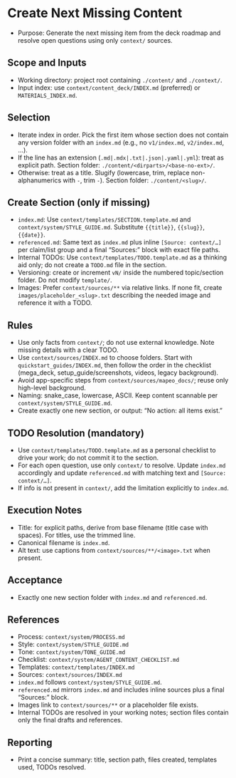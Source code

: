 # Create Next Missing Content

- Purpose: Generate the next missing item from the deck roadmap and resolve open questions using only `context/` sources.

## Scope and Inputs
- Working directory: project root containing `./content/` and `./context/`.
- Input index: use `context/content_deck/INDEX.md` (preferred) or `MATERIALS_INDEX.md`.

## Selection
- Iterate index in order. Pick the first item whose section does not contain any version folder with an `index.md` (e.g., no `v1/index.md`, `v2/index.md`, …).
- If the line has an extension (`.md|.mdx|.txt|.json|.yaml|.yml`): treat as explicit path. Section folder: `./content/<dirparts>/<base-no-ext>/`.
- Otherwise: treat as a title. Slugify (lowercase, trim, replace non-alphanumerics with `-`, trim `-`). Section folder: `./content/<slug>/`.

## Create Section (only if missing)
- `index.md`: Use `context/templates/SECTION.template.md` and `context/system/STYLE_GUIDE.md`. Substitute `{{title}}`, `{{slug}}`, `{{date}}`.
- `referenced.md`: Same text as `index.md` plus inline `[Source: context/…]` per claim/list group and a final “Sources:” block with exact file paths.
- Internal TODOs: Use `context/templates/TODO.template.md` as a thinking aid only; do not create a `TODO.md` file in the section.
- Versioning: create or increment `vN/` inside the numbered topic/section folder. Do not modify `template/`.
- Images: Prefer `context/sources/**` via relative links. If none fit, create `images/placeholder_<slug>.txt` describing the needed image and reference it with a TODO.

## Rules
- Use only facts from `context/`; do not use external knowledge. Note missing details with a clear TODO.
- Use `context/sources/INDEX.md` to choose folders. Start with `quickstart_guides/INDEX.md`, then follow the order in the checklist (mega_deck, setup_guide/screenshots, videos, legacy background).
- Avoid app-specific steps from `context/sources/mapeo_docs/`; reuse only high-level background.
- Naming: snake_case, lowercase, ASCII. Keep content scannable per `context/system/STYLE_GUIDE.md`.
- Create exactly one new section, or output: “No action: all items exist.”

## TODO Resolution (mandatory)
- Use `context/templates/TODO.template.md` as a personal checklist to drive your work; do not commit it to the section.
- For each open question, use only `context/` to resolve. Update `index.md` accordingly and update `referenced.md` with matching text and `[Source: context/…]`.
- If info is not present in `context/`, add the limitation explicitly to `index.md`.

## Execution Notes
- Title: for explicit paths, derive from base filename (title case with spaces). For titles, use the trimmed line.
- Canonical filename is `index.md`.
- Alt text: use captions from `context/sources/**/<image>.txt` when present.

## Acceptance
- Exactly one new section folder with `index.md` and `referenced.md`.

## References
- Process: `context/system/PROCESS.md`
- Style: `context/system/STYLE_GUIDE.md`
- Tone: `context/system/TONE_GUIDE.md`
- Checklist: `context/system/AGENT_CONTENT_CHECKLIST.md`
- Templates: `context/templates/INDEX.md`
- Sources: `context/sources/INDEX.md`
- `index.md` follows `context/system/STYLE_GUIDE.md`.
- `referenced.md` mirrors `index.md` and includes inline sources plus a final “Sources:” block.
- Images link to `context/sources/**` or a placeholder file exists.
- Internal TODOs are resolved in your working notes; section files contain only the final drafts and references.

## Reporting
- Print a concise summary: title, section path, files created, templates used, TODOs resolved.
